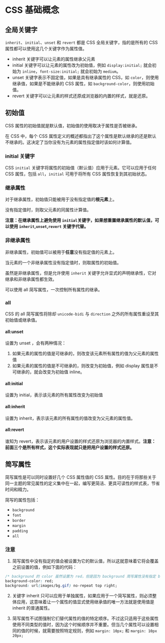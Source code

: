 # CSS 基础概念

## 全局关键字

`inherit`、`initial`、`unset` 和 `revert` 都是 CSS 全局关键字，指的是所有的 CSS 属性都可以使用这几个关键字作为属性值。

- inherit 关键字可以让元素的属性继承父元素
- initial 关键字可以让元素的属性改为初始值，例如 `display:initial;` 就会初始为 `inline`，`font-size:initial;` 就会初始为 `medium`。
- unset 关键字表示不固定值，如果是具有继承属性的 CSS，如 `color`，则使用继承值，如果是不能继承的 CSS 属性，如 `background-color`，则使用初始值。
- revert 关键字可以让元素的样式还原成浏览器的内置的样式，就是还原。

## 初始值

CSS 属性的初始值就是默认值，初始值的使用取决于属性是否被继承。

在 CSS 中，每个 CSS 属性定义的概述都指出了这个属性是默认继承的还是默认不继承的。这决定了当你没有为元素的属性指定值时该如何计算值。

### initial 关键字

CSS `initial` 关键字将属性的初始值（默认值）应用于元素。它可以应用于任何 CSS 属性，包括 `all`，`initial` 可用于将所有 CSS 属性恢复到其初始状态。

### 继承属性

对于继承属性，初始值只能被用于没有指定值的**根元素**上。

没有指定值时，则取父元素的同属性计算值。

**注意：在继承属性上避免使用 `initial`关键字，如果想重置继承属性的默认值，可以使用 `inherit`,`unset`,`revert` 关键字代替。**

### 非继承属性

非继承属性，初始值可以被用于**任意**没有指定值的元素上。

当元素的一个非继承属性没有指定值时，则取属性的初始值。

虽然是非继承属性，但是允许使用 `inherit` 关键字允许显式的声明继承性，它对继承和非继承属性都生效。

可以使用 all 简写属性，一次控制所有属性的继承。

### all

CSS 的 all 简写属性将除却 `unicode-bidi` 与 `direction` 之外的所有属性重设至其初始值或继承值。

#### all:unset

设置为 unset ，会有两种情况：

1. 如果元素的属性的值是可继承的，则改变该元素所有属性的值为父元素的属性值
2. 如果元素的属性的值是不可继承的，则改变为初始值，例如 display 属性是不可继承的，就会改变为初始值 inline。

#### all:initial

设置为 initial，表示该元素的所有属性改变为初始值

#### all:inherit

设置为 inherit，表示该元素的所有属性的值改变为父元素的属性值。

#### all:revert

谁知为 revert，表示该元素的用户设置的样式还原为浏览器的内置样式。**注意：前面三个是所有样式，这个实际表现就只是把用户设置的样式还原。**

## 简写属性

简写属性是可以同时设置好几个 CSS 属性值的 CSS 属性。目的在于将那些关于同一主题的常见属性的定义集中在一起，编写更简洁、更具可读性的样式表，节省时间和精力。

简写的属性包括：

- `background`
- `font`
- `border`
- `margin`
- `padding`
- `all`

### 注意

1. 简写属性中没有指定的值会被设置为它的默认值，所以这就意味着它将会覆盖之前设置的值，例如下面的代码：

```css
/* background 的 color 虽然设置为 red，但是因为 background 简写属性没有指定 background-color 的值，所以就是默认的 transparent，red 就会被覆盖*/
background-color: red;
background: url(images/bg.gif) no-repeat top right;
```

2. 关键字 inherit 只可以应用于单独属性，如果应用于一个简写属性，则必须整体应用，这意味着让一个属性的值显式使用继承值的唯一方法就是使用值是 inherit 的普通属性。

3. 简写属性不试图强制它们替代属性的值的特定顺序。不过这只适用于这些属性使用不同类型的值时，因为这个时候顺序并不重要。但当几个属性可以设置相同的值的时候，就需要按照特定规则，例如 `margin: 10px;` 和 `margin: 10px 20px;`
